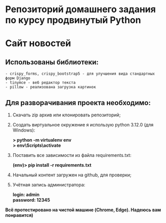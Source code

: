 # Репозиторий домашнего задания по курсу продвинутый Python

# Сайт новостей

## Использованы библиотеки:

    - crispy_forms, crispy_bootstrap5 - для улучшения вида стандартных форм Django
    - tinymce - веб редактор текста
    - pillow - реализована загрузка картинок

## Для разворачивания проекта необходимо:

1. Скачать zip архив или клонировать репозиторий;

2. Создать виртуальное окружение я использую python 3.12.0 (для Windows):  

    __> python -m virtualenv env__  
    __> env\Scripts\activate__  


3. Поставить все зависимости из файла requirements.txt:  

    __(env)> pip install -r requirements.txt__  


4. Начальный контент загружен на github, для проверки;

5. Учётная запись администратора:  

    __login:      admin__  
    __password:   12345__  


__Всё протестировано на чистой машине (Chrome, Edge). Надеюсь вам понравится)__
    

